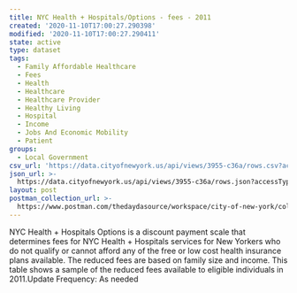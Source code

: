```yaml
---
title: NYC Health + Hospitals/Options - fees - 2011
created: '2020-11-10T17:00:27.290398'
modified: '2020-11-10T17:00:27.290411'
state: active
type: dataset
tags:
  - Family Affordable Healthcare
  - Fees
  - Health
  - Healthcare
  - Healthcare Provider
  - Healthy Living
  - Hospital
  - Income
  - Jobs And Economic Mobility
  - Patient
groups:
  - Local Government
csv_url: 'https://data.cityofnewyork.us/api/views/3955-c36a/rows.csv?accessType=DOWNLOAD'
json_url: >-
  https://data.cityofnewyork.us/api/views/3955-c36a/rows.json?accessType=DOWNLOAD
layout: post
postman_collection_url: >-
  https://www.postman.com/thedaydasource/workspace/city-of-new-york/collection/15909983-18c967bd-799e-42e2-8273-7afda5efbc29
---
```

NYC Health + Hospitals Options is a discount payment scale that determines fees for NYC Health + Hospitals services for New Yorkers who do not qualify or cannot afford any of the free or low cost health insurance plans available. The reduced fees are based on family size and income. This table shows a sample of the reduced fees available to eligible individuals in 2011.Update Frequency: As needed
